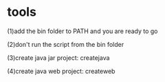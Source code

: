 tools
=====

(1)add the bin folder to PATH and you are ready to go

(2)don't run the script from the bin folder

(3)create java jar project: createjava

(4)create java web project: createweb
